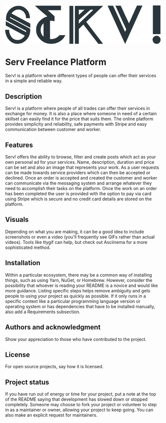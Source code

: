 <p align="center">
<img src="logo.png"
     alt="Logo" />
</p>

# Serv Freelance Platform

Serv! is a platform where different types of people can offer their services in a simple and reliable way.


## Description
Serv! is a platform where people of all trades can offer their services in exchange for money. It is also a place where someone in need of a certain skillset can easily find it for the price that suits them. The online platform provides simplicity and reliability, safe payments with Stripe and easy communication between customer and worker.

## Features
Serv! offers the ability to browse, filter and create posts which act as your own personal ad for your services. Name, description, duration and price can be set and also an image that represents your work. 
As a user requests can be made towards service providers which can then be accepted or declined. Once an order is accepted and created the customer and worker can communicate via the messaging system and arrange whatever they need to accomplish their tasks on the platform. Once the work on an order has been completed the user is provided with the option to pay via card using Stripe which is secure and no credit card details are stored on the platform. 

## Visuals
Depending on what you are making, it can be a good idea to include screenshots or even a video (you'll frequently see GIFs rather than actual videos). Tools like ttygif can help, but check out Asciinema for a more sophisticated method.

## Installation
Within a particular ecosystem, there may be a common way of installing things, such as using Yarn, NuGet, or Homebrew. However, consider the possibility that whoever is reading your README is a novice and would like more guidance. Listing specific steps helps remove ambiguity and gets people to using your project as quickly as possible. If it only runs in a specific context like a particular programming language version or operating system or has dependencies that have to be installed manually, also add a Requirements subsection.


## Authors and acknowledgment
Show your appreciation to those who have contributed to the project.

## License
For open source projects, say how it is licensed.

## Project status
If you have run out of energy or time for your project, put a note at the top of the README saying that development has slowed down or stopped completely. Someone may choose to fork your project or volunteer to step in as a maintainer or owner, allowing your project to keep going. You can also make an explicit request for maintainers.
